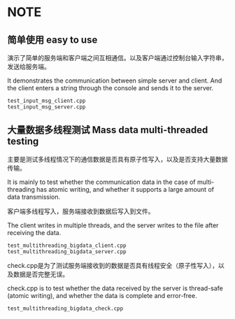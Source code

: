 # NOTE

## 简单使用 easy to use

演示了简单的服务端和客户端之间互相通信。以及客户端通过控制台输入字符串，发送给服务端。

It demonstrates the communication between simple server and client. And the client enters a string through the console and sends it to the server.

```
test_input_msg_client.cpp
test_input_msg_server.cpp
```

## 大量数据多线程测试 Mass data multi-threaded testing

主要是测试多线程情况下的通信数据是否具有原子性写入，以及是否支持大量数据传输。

It is mainly to test whether the communication data in the case of multi-threading has atomic writing, and whether it supports a large amount of data transmission.

客户端多线程写入，服务端接收到数据后写入到文件。

The client writes in multiple threads, and the server writes to the file after receiving the data.

```
test_multithreading_bigdata_client.cpp
test_multithreading_bigdata_server.cpp
```

check.cpp是为了测试服务端接收到的数据是否具有线程安全（原子性写入），以及数据是否完整无误。

check.cpp is to test whether the data received by the server is thread-safe (atomic writing), and whether the data is complete and error-free.

```
test_multithreading_bigdata_check.cpp
```